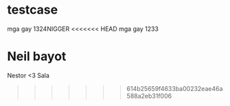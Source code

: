 # testcase
mga gay  1324NIGGER
<<<<<<< HEAD
mga gay 1233

Neil bayot
=======












Nestor <3 Sala
>>>>>>> 614b25659f4633ba00232eae46a588a2eb31f006

